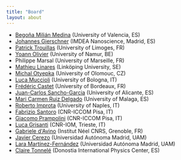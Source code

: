 ```yaml
---
title: "Board"
layout: about
---
```


- [Begoña Milián Medina](https://www.uv.es/uvweb/universidad/es/ficha-persona-1285950309813.html?p2=milian&idA=) (University of Valencia, ES)
- [Johannes Gierschner](https://www.uv.es/jogiers/) (IMDEA Nanoscience, Madrid, ES)
- [Patrick Trouillas](https://www.unilim.fr/ippritt/people/unit_members/patrick-trouilllas_new/) (University of Limoges, FR)
- [Yoann Olivier](https://researchportal.unamur.be/en/persons/yoann-olivier) (University of Namur, BE)
- Philippe Marsal (University of Marseille, FR)
- [Mathieu Linares](https://liu.se/en/employee/matli20) (Linköping University, SE)
- [Michal Otyepka](https://www.rcptm.com/about/personnel/michal-otyepka/#research-activities) (University of Olomouc, CZ)
- [Luca Muccioli](https://www2.fci.unibo.it/~luca/) (University of Bologna, IT)
- [Frédéric Castet](http://theo.ism.u-bordeaux1.fr/members/homepage_castet.php) (University of Bordeaux, FR)
- [Juan-Carlos Sancho-Garcia](https://cvnet.cpd.ua.es/curriculum-breve/es/sancho-garcia-juan-carlos/10239) (University of Alicante, ES)
- [Mari Carmen Ruiz Delgado](https://www.uma.es/departments/teachers/YldlZFcxN25BVWZRTUZEOFFoR3ZiUT09/) (University of Malaga, ES)
- [Roberto Improta](https://sites.google.com/site/rimprotaibbcnr/) (University of Naples, IT)
- [Fabrizio Santoro](http://www.iccom.cnr.it/it/single-profile-iccom/?uid=174) (CNR-ICCOM Pisa, IT)
- [Giacomo Prampolini](http://www.iccom.cnr.it/en/single-profile-iccom-en/?uid=5) (CNR-ICCOM Pisa, IT)
- [Luca Grisanti](https://www.iom.cnr.it/phonebook/luca-grisanti/) (CNR-IOM, Trieste, IT)
- [Gabriele d'Avino](https://sites.google.com/view/gdavino) (Institut Néel CNRS, Grenoble, FR)
- [Javier Cerezo](https://www.researchgate.net/profile/Javier-Cerezo-3) (Universidad Autónoma Madrid, UAM)
- [Lara Martínez-Fernández](https://portalcientifico.uam.es/en/ipublic/researcher/264577) (Universidad Autónoma Madrid, UAM)
- [Claire Tonnelé](https://www.ikerbasque.net/en/claire-tonnele) (Donostia International Physics Center, ES)

